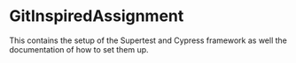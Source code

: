 # GitInspiredAssignment
This contains the setup of the Supertest and Cypress framework as well the documentation of how to set them up.
